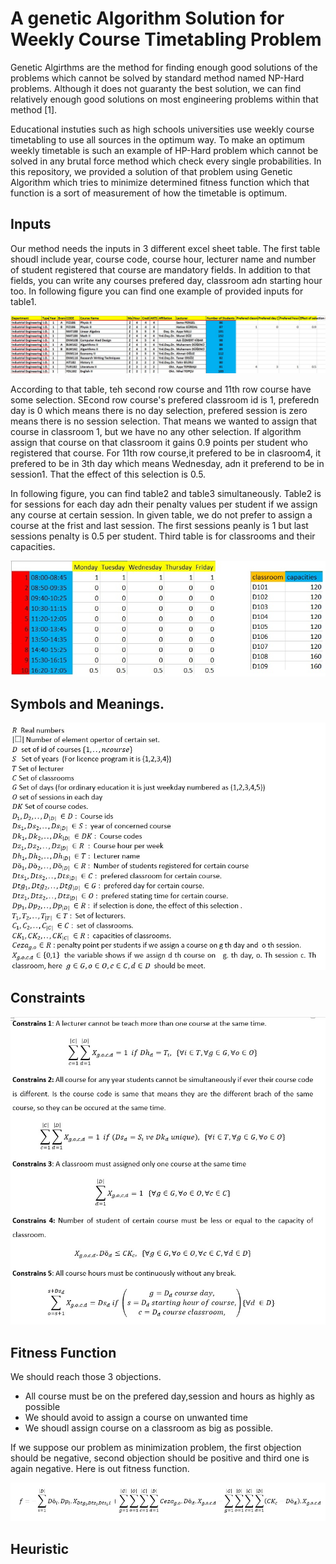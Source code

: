 # A genetic Algorithm Solution for Weekly Course Timetabling Problem

Genetic Algirthms are the method for finding enough good solutions of the problems which cannot be solved by standard method named NP-Hard problems. Although it does not guaranty the best solution, we can find relatively enough good solutions on most engineering problems within that method [1]. 

Educational instuties such as high schools universities use weekly course timetabling to use all sources in the optimum way. To make an optimum weekly timetable is such an example of HP-Hard problem which cannot be solved in any brutal force method which check every single probabilities. In this repository, we provided a solution of that problem using Genetic Algorithm which tries to minimize determined fitness function which that function is a sort of measurement of how the timetable is optimum.

## Inputs

Our method needs the inputs in 3 different excel sheet table. The first table shoudl include year, course code, course hour, lecturer name and number of student registered that course are mandatory fields. In addition to that fields, you can write any courses prefered day, classroom adn starting hour too. In following figure you can find one example of provided inputs for table1.

![Sample image](Output/courses.jpg?raw=true "Title")

According to that table, teh second row course and 11th row course have some selection. SEcond row course's prefered classroom id is 1, preferedn day is 0 which means there is no day selection, prefered session is zero means there is no session selection. That means we wanted to assign that course in classroom 1, but we have no any other selection. If algorithm assign that course on that classroom it gains 0.9 points per student who registered that course. For 11th row course,it prefered to be in clasroom4, it prefered to be in 3th day which means Wednesday, adn it preferend to be in session1. That the effect of this selection is 0.5. 

In following figure, you can find table2 and table3 simultaneously. Table2 is for sessions for each day adn their penalty values per student if we assign any course at certain session. In given table, we do not prefer to assign a course at the frist and last session. The first sessions peanly is 1 but last sessions penalty is 0.5 per student. Third table is for classrooms and their capacities. 

![Sample image](Output/classhours.jpg?raw=true "Title")

## Symbols and Meanings.

![Sample image](Output/variables.jpg?raw=true "Title")

## Constraints

![Sample image](Output/Constraints.jpg?raw=true "Title")

## Fitness Function

We should reach those 3 objections.
* All course must be on the prefered day,session and hours as highly as possible 
* We should avoid to assign a course on unwanted time 
* We shoudl assign course on a classroom as big as possible.

If we suppose our problem as minimization problem, the first objection should be negative, second objection should be positive and third one is again negative. Here is out fitness function.

![Sample image](Output/fitness.jpg?raw=true "Title")

## Heuristic


